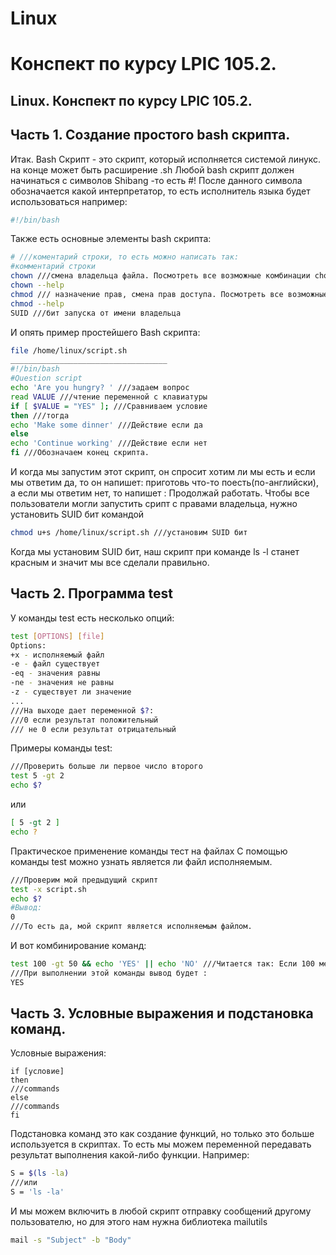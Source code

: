 # Linux
# Конспект по курсу LPIC 105.2.

## Linux. Конспект по курсу LPIC 105.2.

## Часть 1. Создание простого bash скрипта.
Итак. 
Bash Скрипт - это скрипт, который исполняется системой линукс. на конце может быть расширение .sh
Любой bash скрипт должен начинаться с символов Shibang -то есть #!
После данного символа обозначается какой интерпретатор, то есть исполнитель языка будет использоваться например:
```bash
#!/bin/bash
```
Также есть основные элементы bash скрипта:
```bash
# ///коментарий строки, то есть можно написать так:
#комментарий строки
chown ///смена владельца файла. Посмотреть все возможные комбинации chown можно:
chown --help
chmod /// назначение прав, смена прав доступа. Посмотреть все возможные комбинации chmod можно:
chmod --help
SUID ///бит запуска от имени владельца
```
И опять пример простейшего Bash скрипта:
```bash
file /home/linux/script.sh
___________________________________
#!/bin/bash
#Question script
echo 'Are you hungry? ' ///задаем вопрос
read VALUE ///чтение переменной с клавиатуры
if [ $VALUE = "YES" ]; ///Сравниваем условие
then ///тогда
echo 'Make some dinner' ///Действие если да
else
echo 'Continue working' ///Действие если нет
fi ///Обозначаем конец скрипта.
```
И когда мы запустим этот скрипт, он спросит хотим ли мы есть и если мы ответим да, то он напишет: приготовь что-то поесть(по-английски), а если мы ответим нет, то напишет : Продолжай работать.
Чтобы все пользователи могли запустить срипт с правами владельца, нужно установить SUID бит командой 
```bash
chmod u+s /home/linux/script.sh ///установим SUID бит
```
Когда мы установим SUID бит, наш скрипт при команде ls -l станет красным и значит мы все сделали правильно.

## Часть 2. Программа test
У команды test есть несколько опций:
```bash
test [OPTIONS] [file]
Options:
+x - исполняемый файл
-e - файл существует
-eq - значения равны
-ne - значения не равны
-z - существует ли значение
...
///На выходе дает переменной $?:
///0 если результат положительный
/// не 0 если результат отрицательный
```
Примеры команды test:
```bash
///Проверить больше ли первое число второго
test 5 -gt 2
echo $?
```
или
```bash
[ 5 -gt 2 ]
echo ?
```
Практическое применение команды тест на файлах
С помощью команды test можно узнать является ли файл исполняемым.
```bash
///Проверим мой предыдущий скрипт
test -x script.sh
echo $?
#Вывод:
0
///То есть да, мой скрипт является исполняемым файлом.
```
И вот комбинирование команд:
```bash
test 100 -gt 50 && echo 'YES' || echo 'NO' ///Читается так: Если 100 меньше 50, то вывести YES, в другом случае вывести NO
///При выполнении этой команды вывод будет :
YES
```
## Часть 3. Условные выражения и подстановка команд.
Условные выражения:
```usl
if [условие]
then
///commands
else
///commands
fi
```
Подстановка команд это как создание функций, но только это больше используется в скриптах. То есть мы можем переменной передавать результат выполнения какой-либо функции.
Например:
```bash
S = $(ls -la)
///или
S = 'ls -la'
```
И мы можем включить в любой скрипт отправку сообщений другому пользователю, но для этого нам нужна библиотека mailutils
```bash
mail -s "Subject" -b "Body"
```
